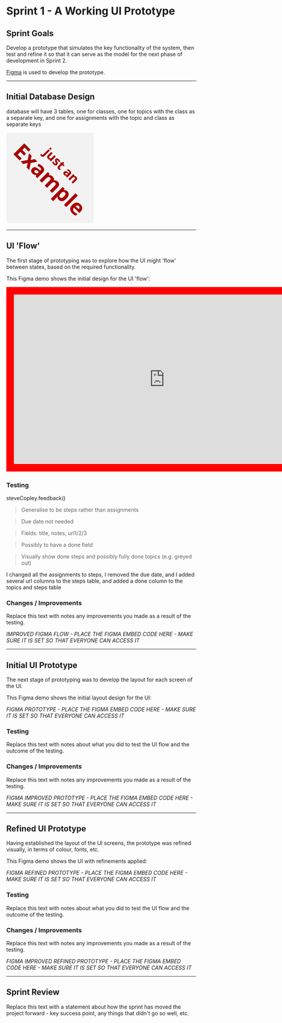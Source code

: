 # Sprint 1 - A Working UI Prototype


## Sprint Goals

Develop a prototype that simulates the key functionality of the system, then test and refine it so that it can serve as the model for the next phase of development in Sprint 2.

[Figma](https://www.figma.com/) is used to develop the prototype.


---

## Initial Database Design

database will have 3 tables, one for classes, one for topics with the class as a separate key, and one for assignments with the topic and class as separate keys

![SCREENSHOT OF DB DESIGN](screenshots/example.png)


---

## UI 'Flow'

The first stage of prototyping was to explore how the UI might 'flow' between states, based on the required functionality.

This Figma demo shows the initial design for the UI 'flow':

<iframe style="border: 20px solid rgba(255, 0, 0, 1);" width="800" height="450" src="https://embed.figma.com/proto/GGcGF0vmZpXDY5VRG9OAQv/Course-Planner?node-id=1-1858&p=f&scaling=min-zoom&content-scaling=fixed&page-id=0%3A1&starting-point-node-id=1%3A1858&embed-host=share" allowfullscreen></iframe>

### Testing

steveCopley.feedback()

> Generalise to be steps rather than assignments

> Due date not needed

> Fields: title, notes, url1/2/3

>Possibly to have a done field

> Visually show done steps and possibly fully done topics (e.g. greyed out)


I changed all the assignments to steps, I removed the due date, and I added several url columns to the steps table, and added a done column to the topics and steps table

### Changes / Improvements

Replace this text with notes any improvements you made as a result of the testing.

*IMPROVED FIGMA FLOW - PLACE THE FIGMA EMBED CODE HERE - MAKE SURE IT IS SET SO THAT EVERYONE CAN ACCESS IT*


---

## Initial UI Prototype

The next stage of prototyping was to develop the layout for each screen of the UI.

This Figma demo shows the initial layout design for the UI:

*FIGMA PROTOTYPE - PLACE THE FIGMA EMBED CODE HERE - MAKE SURE IT IS SET SO THAT EVERYONE CAN ACCESS IT*

### Testing

Replace this text with notes about what you did to test the UI flow and the outcome of the testing.

### Changes / Improvements

Replace this text with notes any improvements you made as a result of the testing.

*FIGMA IMPROVED PROTOTYPE - PLACE THE FIGMA EMBED CODE HERE - MAKE SURE IT IS SET SO THAT EVERYONE CAN ACCESS IT*


---

## Refined UI Prototype

Having established the layout of the UI screens, the prototype was refined visually, in terms of colour, fonts, etc.

This Figma demo shows the UI with refinements applied:

*FIGMA REFINED PROTOTYPE - PLACE THE FIGMA EMBED CODE HERE - MAKE SURE IT IS SET SO THAT EVERYONE CAN ACCESS IT*

### Testing

Replace this text with notes about what you did to test the UI flow and the outcome of the testing.

### Changes / Improvements

Replace this text with notes any improvements you made as a result of the testing.

*FIGMA IMPROVED REFINED PROTOTYPE - PLACE THE FIGMA EMBED CODE HERE - MAKE SURE IT IS SET SO THAT EVERYONE CAN ACCESS IT*


---

## Sprint Review

Replace this text with a statement about how the sprint has moved the project forward - key success point, any things that didn't go so well, etc.

